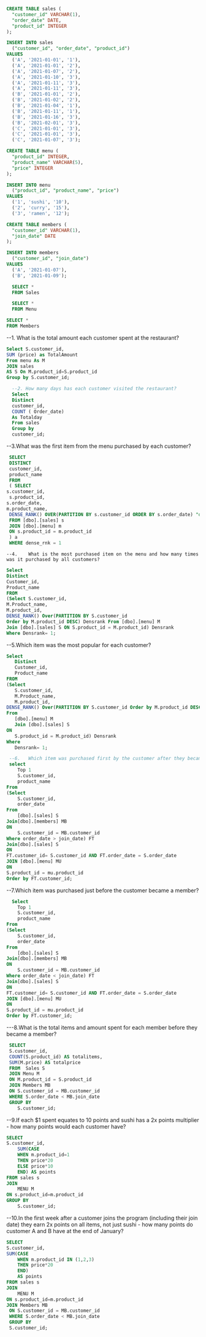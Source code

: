 
````sql
CREATE TABLE sales (
  "customer_id" VARCHAR(1),
  "order_date" DATE,
  "product_id" INTEGER
);
````
````sql
INSERT INTO sales
  ("customer_id", "order_date", "product_id")
VALUES
  ('A', '2021-01-01', '1'),
  ('A', '2021-01-01', '2'),
  ('A', '2021-01-07', '2'),
  ('A', '2021-01-10', '3'),
  ('A', '2021-01-11', '3'),
  ('A', '2021-01-11', '3'),
  ('B', '2021-01-01', '2'),
  ('B', '2021-01-02', '2'),
  ('B', '2021-01-04', '1'),
  ('B', '2021-01-11', '1'),
  ('B', '2021-01-16', '3'),
  ('B', '2021-02-01', '3'),
  ('C', '2021-01-01', '3'),
  ('C', '2021-01-01', '3'),
  ('C', '2021-01-07', '3');
 ````
````sql
CREATE TABLE menu (
  "product_id" INTEGER,
  "product_name" VARCHAR(5),
  "price" INTEGER
);
````
````sql
INSERT INTO menu
  ("product_id", "product_name", "price")
VALUES
  ('1', 'sushi', '10'),
  ('2', 'curry', '15'),
  ('3', 'ramen', '12');
  ````
````sql
CREATE TABLE members (
  "customer_id" VARCHAR(1),
  "join_date" DATE
);
````
````sql
INSERT INTO members
  ("customer_id", "join_date")
VALUES
  ('A', '2021-01-07'),
  ('B', '2021-01-09');
````
````sql
  SELECT *
  FROM Sales
````
````sql
  SELECT *
  FROM Menu
````
  ````sql
  SELECT *
  FROM Members
  ````
  --1.	What is the total amount each customer spent at the restaurant?
  ````sql
  Select S.customer_id, 
  SUM (price) as TotalAmount
  From menu As M 
  JOIN sales 
  AS S On M.product_id=S.product_id
  Group by S.customer_id;
````
````sql
  --2. How many days has each customer visited the restaurant?
  Select
  Distinct
  customer_id,
  COUNT ( Order_date) 
  As Totalday 
  From sales
  Group by 
  customer_id;
````
  --3.What was the first item from the menu purchased by each customer?
````sql
 SELECT 
 DISTINCT
 customer_id,
 product_name
 FROM
 ( SELECT 
s.customer_id,
 s.product_id, 
s.order_date, 
m.product_name,
 DENSE_RANK() OVER(PARTITION BY s.customer_id ORDER BY s.order_date) "dense_rnk"
 FROM [dbo].[sales] s
 JOIN [dbo].[menu] m
 ON s.product_id = m.product_id
 ) a
 WHERE dense_rnk = 1
````
	--4.	What is the most purchased item on the menu and how many times was it purchased by all customers?
 ````sql
Select 
Distinct
Customer_id, 
Product_name
 FROM 
(Select S.customer_id,
 M.Product_name, 
M.product_id,
 DENSE_RANK() Over(PARTITION BY S.customer_id 
Order by M.product_id DESC) Densrank From [dbo].[menu] M 
Join [dbo].[sales] S ON S.product_id = M.product_id) Densrank
 Where Densrank= 1;
````
 --5.Which item was the most popular for each customer?
 ````sql
 Select
	Distinct
	Customer_id,
	Product_name
FROM
(Select 
	S.customer_id,
	M.Product_name,
	M.product_id,
DENSE_RANK() Over(PARTITION BY S.customer_id Order by M.product_id DESC) Densrank
From
	[dbo].[menu] M
	Join [dbo].[sales] S
ON
	S.product_id = M.product_id) Densrank
Where
	Densrank= 1;
````
````sql
 --6.	Which item was purchased first by the customer after they became a member?
 select 
	Top 1
	S.customer_id,
	product_name
From
(Select 
	S.customer_id,
	order_date 
From
	[dbo].[sales] S
Join[dbo].[members] MB
ON
	S.customer_id = MB.customer_id
Where order_date > join_date) FT
Join[dbo].[sales] S
ON
FT.customer_id= S.customer_id AND FT.order_date = S.order_date
JOIN [dbo].[menu] MU
ON
S.product_id = mu.product_id
Order by FT.customer_id;
````
  --7.Which item was purchased just before the customer became a member?
````sql
  Select 
	Top 1
	S.customer_id,
	product_name
From
(Select 
	S.customer_id,
	order_date 
From
	[dbo].[sales] S
Join[dbo].[members] MB
ON
	S.customer_id = MB.customer_id
Where order_date < join_date) FT
Join[dbo].[sales] S
ON
FT.customer_id= S.customer_id AND FT.order_date = S.order_date
JOIN [dbo].[menu] MU
ON
S.product_id = mu.product_id
Order by FT.customer_id;
````
---8.What is the total items and amount spent for each member before they became a member?
````sql
 SELECT
 S.customer_id,
 COUNT(S.product_id) AS totalitems,
 SUM(M.price) AS totalprice
 FROM  Sales S
 JOIN Menu M
 ON M.product_id = S.product_id
 JOIN Members MB
 ON S.customer_id = MB.customer_id
 WHERE S.order_date < MB.join_date
 GROUP BY 
	S.customer_id;
````

--9.If each $1 spent equates to 10 points and sushi has a 2x points multiplier - how many points would each customer have?
````sql
SELECT
S.customer_id,
	SUM(CASE 
	WHEN m.product_id=1 
	THEN price*20 
	ELSE price*10 
	END) AS points
FROM sales s
JOIN
	MENU M
ON s.product_id=m.product_id
GROUP BY
	S.customer_id;
````

--10.In the first week after a customer joins the program (including their join date) they earn 2x points on all items, not just sushi - how many points do customer A and B have at the end of January?
````sql
SELECT
S.customer_id,
SUM(CASE
	WHEN m.product_id IN (1,2,3)
	THEN price*20
	END)
	AS points
FROM sales s
JOIN
	MENU M
ON s.product_id=m.product_id
JOIN Members MB
 ON S.customer_id = MB.customer_id
 WHERE S.order_date < MB.join_date
 GROUP BY 
 S.customer_id;
````


 
